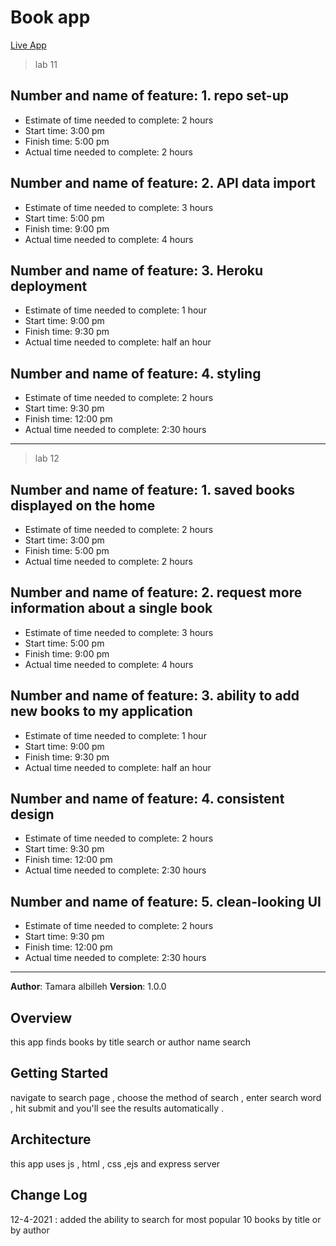# Book app
[Live App]()
> lab 11
## Number and name of feature: 1. repo set-up
* Estimate of time needed to complete: 2 hours
* Start time: 3:00 pm 
* Finish time: 5:00 pm
* Actual time needed to complete: 2 hours

## Number and name of feature: 2. API data import
* Estimate of time needed to complete: 3 hours
* Start time: 5:00 pm 
* Finish time: 9:00 pm
* Actual time needed to complete: 4 hours

## Number and name of feature: 3. Heroku deployment
* Estimate of time needed to complete: 1 hour
* Start time: 9:00 pm 
* Finish time: 9:30 pm
* Actual time needed to complete: half an hour

## Number and name of feature: 4. styling
* Estimate of time needed to complete: 2 hours
* Start time: 9:30 pm 
* Finish time: 12:00 pm
* Actual time needed to complete: 2:30 hours
***
> lab 12
## Number and name of feature: 1.  saved books displayed on the home 
* Estimate of time needed to complete: 2 hours
* Start time: 3:00 pm 
* Finish time: 5:00 pm
* Actual time needed to complete: 2 hours

## Number and name of feature: 2. request more information about a single book
* Estimate of time needed to complete: 3 hours
* Start time: 5:00 pm 
* Finish time: 9:00 pm
* Actual time needed to complete: 4 hours

## Number and name of feature: 3. ability to add new books to my application 
* Estimate of time needed to complete: 1 hour
* Start time: 9:00 pm 
* Finish time: 9:30 pm
* Actual time needed to complete: half an hour

## Number and name of feature: 4.  consistent design
* Estimate of time needed to complete: 2 hours
* Start time: 9:30 pm 
* Finish time: 12:00 pm
* Actual time needed to complete: 2:30 hours

## Number and name of feature: 5.  clean-looking UI
* Estimate of time needed to complete: 2 hours
* Start time: 9:30 pm 
* Finish time: 12:00 pm
* Actual time needed to complete: 2:30 hours
***

**Author**: Tamara albilleh
**Version**: 1.0.0 
<!-- (increment the patch/fix version number if you make more commits past your first submission) -->

## Overview
this app finds books by title search or author name search
<!-- Provide a high level overview of what this application is and why you are building it, beyond the fact that it's an assignment for a Code 301 class. (i.e. What's your problem domain?) -->

## Getting Started
navigate to search page , choose the method of search , enter search word , hit submit and you'll see the results automatically .
<!-- What are the steps that a user must take in order to build this app on their own machine and get it running? -->

## Architecture
this app uses js , html , css ,ejs and express server 
<!-- Provide a detailed description of the application design. What technologies (languages, libraries, etc) you're using, and any other relevant design information. -->

## Change Log
12-4-2021 : added the ability to search for most popular 10 books by title or by author 
<!-- Use this area to document the iterative changes made to your application as each feature is successfully implemented. Use time stamps. Here's an examples:

01-01-2001 4:59pm - Application now has a fully-functional express server, with GET and POST routes for the book resource.

## Credits and Collaborations
<!-- Give credit (and a link) to other people or resources that helped you build this application. -->
